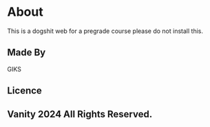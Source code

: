 # About
This is a dogshit web for a pregrade course please do not install this.

## Made By
GIKS

## Licence
Vanity 2024  All Rights Reserved.
---
